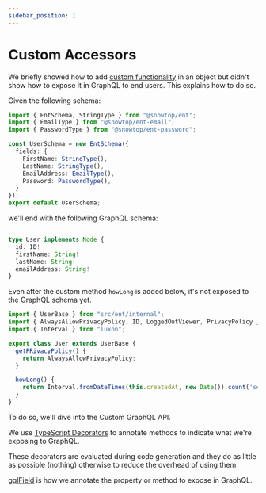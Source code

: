 ```yaml
---
sidebar_position: 1
---
```


# Custom Accessors

We briefly showed how to add [custom functionality](/docs/core-concepts/ent#custom-functionality) in an object but didn't show how to expose it in GraphQL to end users. This explains how to do so.

Given the following schema:

```ts title="src/schema/user_schema.ts"
import { EntSchema, StringType } from "@snowtop/ent"; 
import { EmailType } from "@snowtop/ent-email"; 
import { PasswordType } from "@snowtop/ent-password"; 

const UserSchema = new EntSchema({
  fields: {
    FirstName: StringType(),
    LastName: StringType(),
    EmailAddress: EmailType(),
    Password: PasswordType(),
  }
}); 
export default UserSchema; 

```

we'll end with the following GraphQL schema:

```ts title="src/graphql/generated/schema.gql"

type User implements Node {
  id: ID!
  firstName: String!
  lastName: String!
  emailAddress: String!
}
```

Even after the custom method `howLong` is added below, it's not exposed to the GraphQL schema yet.

```ts title="src/ent/user.ts"
import { UserBase } from "src/ent/internal"; 
import { AlwaysAllowPrivacyPolicy, ID, LoggedOutViewer, PrivacyPolicy } from "@snowtop/ent"
import { Interval } from "luxon"; 

export class User extends UserBase {
  getPRivacyPolicy() {
    return AlwaysAllowPrivacyPolicy;
  }

  howLong() {
    return Interval.fromDateTimes(this.createdAt, new Date()).count('seconds');
  }
}
```

To do so, we'll dive into the Custom GraphQL API.

We use [TypeScript Decorators](https://www.typescriptlang.org/docs/handbook/decorators.html) to annotate methods to indicate what we're exposing to GraphQL.

These decorators are evaluated during code generation and they do as little as possible (nothing) otherwise to reduce the overhead of using them.

[gqlField](/docs/custom-graphql/gql-field) is how we annotate the property or method to expose in GraphQL.
